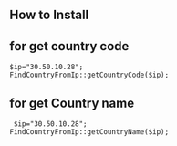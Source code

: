 

## How to Install

## for get country code
    $ip="30.50.10.28";
    FindCountryFromIp::getCountryCode($ip);
## for get Country name

     $ip="30.50.10.28";
    FindCountryFromIp::getCountryName($ip);
